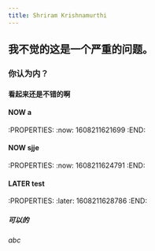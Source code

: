 ```yaml
---
title: Shriram Krishnamurthi
---
```


## 我不觉的这是一个严重的问题。
### 你认为内？
#### 看起来还是不错的啊
#### NOW a
:PROPERTIES:
:now: 1608211621699
:END:
#### NOW sjje
:PROPERTIES:
:now: 1608211624791
:END:
#### LATER test
:PROPERTIES:
:later: 1608211628786
:END:
##### 可以的
###### abc

